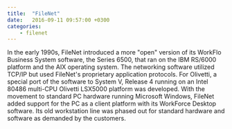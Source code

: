 ```yaml
---
title:  "FileNet"
date:   2016-09-11 09:57:00 +0300
categories:
    - filenet
---
```

In the early 1990s, FileNet introduced a more "open" version of its WorkFlo Business System software, the Series 6500, that ran on the IBM RS/6000 platform and the AIX operating system. The networking software utilized TCP/IP but used FileNet's proprietary application protocols. For Olivetti, a special port of the software to System V, Release 4 running on an Intel 80486 multi-CPU Olivetti LSX5000 platform was developed. With the movement to standard PC hardware running Microsoft Windows, FileNet added support for the PC as a client platform with its WorkForce Desktop software. Its old workstation line was phased out for standard hardware and software as demanded by the customers.